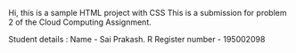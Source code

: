 Hi, this is a sample HTML project with CSS 
This is a submission for problem 2 of the Cloud Computing Assignment.

Student details :
Name - Sai Prakash. R
Register number - 195002098
